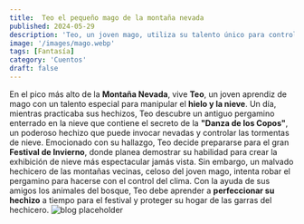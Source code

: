 ```yaml
---
title:  Teo el pequeño mago de la montaña nevada
published: 2024-05-29
description: 'Teo, un joven mago, utiliza su talento único para controlar el hielo en la Montaña Nevada'
image: '/images/mago.webp'
tags: [Fantasía]
category: 'Cuentos'
draft: false 
---
```

En el pico más alto de la **Montaña Nevada**, vive **Teo**, un joven aprendiz de mago con un talento especial para manipular el **hielo y la nieve**. Un día, mientras practicaba sus hechizos, Teo descubre un antiguo pergamino enterrado en la nieve que contiene el secreto de la **"Danza de los Copos"**, un poderoso hechizo que puede invocar nevadas y controlar las tormentas de nieve. Emocionado con su hallazgo, Teo decide prepararse para el gran **Festival de Invierno**, donde planea demostrar su habilidad para crear la exhibición de nieve más espectacular jamás vista. Sin embargo, un malvado hechicero de las montañas vecinas, celoso del joven mago, intenta robar el pergamino para hacerse con el control del clima. Con la ayuda de sus amigos los animales del bosque, Teo debe aprender a **perfeccionar su hechizo** a tiempo para el festival y proteger su hogar de las garras del hechicero.
![blog placeholder](/images/mago2.webp)